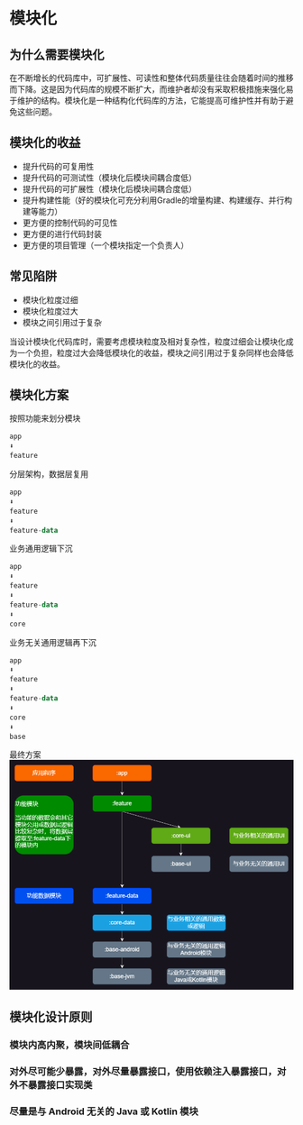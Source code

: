 # 模块化

## 为什么需要模块化

在不断增长的代码库中，可扩展性、可读性和整体代码质量往往会随着时间的推移而下降。这是因为代码库的规模不断扩大，而维护者却没有采取积极措施来强化易于维护的结构。模块化是一种结构化代码库的方法，它能提高可维护性并有助于避免这些问题。

## 模块化的收益

* 提升代码的可复用性
* 提升代码的可测试性（模块化后模块间耦合度低）
* 提升代码的可扩展性（模块化后模块间耦合度低）
* 提升构建性能（好的模块化可充分利用Gradle的增量构建、构建缓存、并行构建等能力）
* 更方便的控制代码的可见性
* 更方便的进行代码封装
* 更方便的项目管理（一个模块指定一个负责人）

## 常见陷阱

* 模块化粒度过细
* 模块化粒度过大
* 模块之间引用过于复杂

当设计模块化代码库时，需要考虑模块粒度及相对复杂性，粒度过细会让模块化成为一个负担，粒度过大会降低模块化的收益，模块之间引用过于复杂同样也会降低模块化的收益。

## 模块化方案

按照功能来划分模块

```kt
app
⬇️
feature
```

分层架构，数据层复用

```kt
app
⬇️
feature
⬇️
feature-data
```

业务通用逻辑下沉

```kt
app
⬇️
feature
⬇️
feature-data
⬇️
core
```

业务无关通用逻辑再下沉

```kt
app
⬇️
feature
⬇️
feature-data
⬇️
core
⬇️
base
```

最终方案
![Modularization](/Android/Modularization/assets/modularization.drawio.png)

## 模块化设计原则

### 模块内高内聚，模块间低耦合

### 对外尽可能少暴露，对外尽量暴露接口，使用依赖注入暴露接口，对外不暴露接口实现类

### 尽量是与 Android 无关的 Java 或 Kotlin 模块
